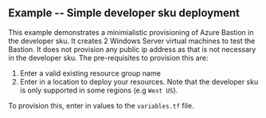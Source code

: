 ## Example -- Simple developer sku deployment

This example demonstrates a minimialistic provisioning of Azure Bastion in the developer sku. It creates 2 Windows Server virtual machines to test the Bastion. It does not provision any public ip address as that is not necessary in the developer sku. The pre-requisites to provision this are:

1. Enter a valid existing resource group name
1. Enter in a location to deploy your resources. Note that the developer sku is only supported in some regions (e.g `West US`).

To provision this, enter in values to the `variables.tf` file.
